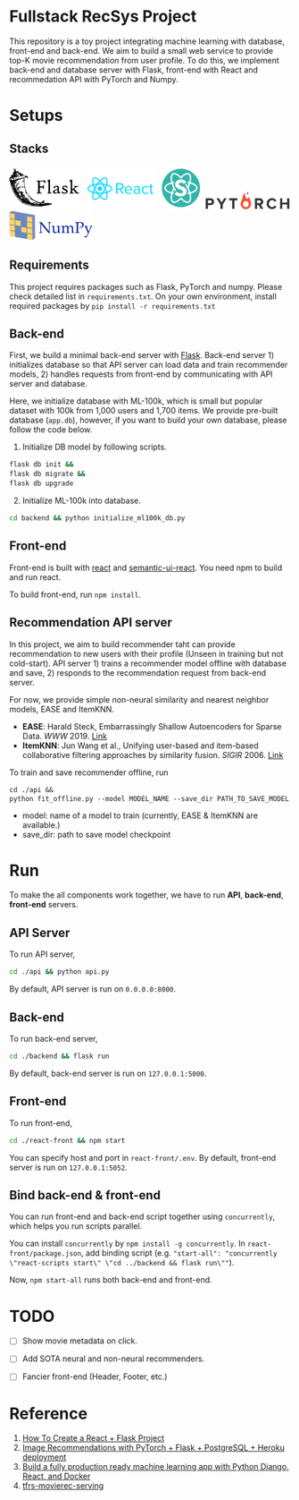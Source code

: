 # Fullstack RecSys Project
This repository is a toy project integrating machine learning with database, front-end and back-end. 
We aim to build a small web service to provide top-K movie recommendation from user profile. 
To do this, we implement back-end and database server with Flask, front-end with React and recommedation API with PyTorch and Numpy.

# Setups
## **Stacks**
<a><img src="img/flask.png" width="130"></a>
<a><img src="img/react.png" width="130">
<a><img src="img/semantic_ui.png" width="80"></a>
<a><img src="img/pytorch.svg" width="150"></a>
<a><img src="img/numpy.svg" width="150"></a>

## **Requirements**
This project requires packages such as Flask, PyTorch and numpy. Please check detailed list in `requirements.txt`. 
On your own environment, install required packages by `pip install -r requirements.txt`


## Back-end
First, we build a minimal back-end server with [Flask](https://flask.palletsprojects.com/en/1.1.x/). 
Back-end server 1) initializes database so that API server can load data and train recommender models, 2) handles requests from front-end by communicating with API server and database.

Here, we initialize database with ML-100k, which is small but popular dataset with 100k from 1,000 users and 1,700 items. 
We provide pre-built database (`app.db`), however, if you want to build your own database, please follow the code below.

1. Initialize DB model by following scripts.

```bash
flask db init && 
flask db migrate &&
flask db upgrade
```
2. Initialize ML-100k into database.
```bash
cd backend && python initialize_ml100k_db.py
```

## Front-end
Front-end is built with [react](https://reactjs.org/) and [semantic-ui-react](https://react.semantic-ui.com/). 
You need npm to build and run react. 

To build front-end, run `npm install`.

## Recommendation API server
In this project, we aim to build recommender taht can provide recommendation to new users with their profile (Unseen in training but not cold-start). 
API server 1) trains a recommender model offline with database and save, 2) responds to the recommendation request from back-end server.

For now, we provide simple non-neural similarity and nearest neighbor models, EASE and ItemKNN.
* **EASE**: Harald Steck, Embarrassingly Shallow Autoencoders for Sparse Data. *WWW* 2019. [Link](https://arxiv.org/pdf/1905.03375)
* **ItemKNN**: Jun Wang et al., Unifying user-based and item-based collaborative filtering approaches by similarity fusion. *SIGIR* 2006. [Link](http://web4.cs.ucl.ac.uk/staff/jun.wang/papers/2006-sigir06-unifycf.pdf)

To train and save recommender offline, run
```
cd ./api && 
python fit_offline.py --model MODEL_NAME --save_dir PATH_TO_SAVE_MODEL
```
* model: name of a model to train (currently, EASE & ItemKNN are available.)
* save_dir: path to save model checkpoint

# Run
To make the all components work together, we have to run **API**, **back-end**, **front-end** servers. 

## API Server
To run API server, 
```bash
cd ./api && python api.py
```
By default, API server is run on `0.0.0.0:8000`.

## Back-end
To run back-end server,
```bash
cd ./backend && flask run
```
By default, back-end server is run on `127.0.0.1:5000`.

## Front-end
To run front-end,
```bash
cd ./react-front && npm start
```
You can specify host and port in `react-front/.env`. By default, front-end server is run on `127.0.0.1:5052`.

## Bind back-end & front-end
You can run front-end and back-end script together using `concurrently`, which helps you run scripts parallel.

You can install `concurrently` by `npm install -g concurrently`. 
In `react-front/package.json`, add binding script (e.g. `"start-all": "concurrently \"react-scripts start\" \"cd ../backend && flask run\""`).

Now, `npm start-all` runs both back-end and front-end.

# TODO
- [ ] Show movie metadata on click.
- [ ] Add SOTA neural and non-neural recommenders.
- [ ] Fancier front-end (Header, Footer, etc.)


# Reference
1. [How To Create a React + Flask Project](https://blog.miguelgrinberg.com/post/how-to-create-a-react--flask-project)
2. [Image Recommendations with PyTorch + Flask + PostgreSQL + Heroku deployment](https://towardsdatascience.com/image-recommendations-with-pytorch-flask-postgresql-heroku-deployment-206682d06c6b)
3. [Build a fully production ready machine learning app with Python Django, React, and Docker](https://towardsdatascience.com/build-a-fully-production-ready-machine-learning-app-with-python-django-react-and-docker-c4d938c251e5)
4. [tfrs-movierec-serving](https://github.com/hojinYang/tfrs-movierec-serving)